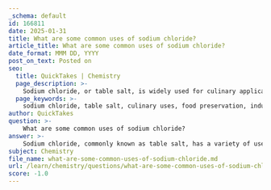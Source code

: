 ```yaml
---
_schema: default
id: 166811
date: 2025-01-31
title: What are some common uses of sodium chloride?
article_title: What are some common uses of sodium chloride?
date_format: MMM DD, YYYY
post_on_text: Posted on
seo:
  title: QuickTakes | Chemistry
  page_description: >-
    Sodium chloride, or table salt, is widely used for culinary applications, food preservation, industrial processes, de-icing, medical therapies, textile dyeing, water softening, and pool maintenance.
  page_keywords: >-
    sodium chloride, table salt, culinary uses, food preservation, industrial applications, de-icing, medical uses, textile industry, water treatment, pool maintenance
author: QuickTakes
question: >-
    What are some common uses of sodium chloride?
answer: >-
    Sodium chloride, commonly known as table salt, has a variety of uses across different sectors. Here are some of the most common applications:\n\n1. **Culinary Uses**: Sodium chloride is widely used in cooking as a seasoning to enhance the flavor of food. It is a universal condiment that not only adds taste but also plays a critical role in food preservation. Historically, salt has been used to draw moisture out of foods, inhibiting bacterial growth and extending shelf life.\n\n2. **Food Preservation**: Beyond its role as a seasoning, sodium chloride is essential in preserving perishable items. It helps in curing meats, pickling vegetables, and making various preserved foods like beef jerky and dried fish.\n\n3. **Industrial Applications**: Sodium chloride is a key raw material in the chemical industry. It is used in the production of chlorine and sodium hydroxide through the chlor-alkali process, which are vital for manufacturing plastics, paper, detergents, and other chemicals.\n\n4. **De-icing**: In colder climates, sodium chloride is commonly used to de-ice roads and pathways during winter. It effectively lowers the freezing point of water, helping to melt ice and improve safety on roadways.\n\n5. **Medical Uses**: Sodium chloride solutions are used in medical settings, such as saline solutions for intravenous therapy, nasal sprays to moisten dry nasal passages, and as a treatment for dehydration.\n\n6. **Textile Industry**: In the textile industry, sodium chloride is used in the dyeing process to help fix dyes to fabrics.\n\n7. **Water Treatment**: Sodium chloride is also used in water softening processes, where it helps to remove calcium and magnesium ions from hard water, making it more suitable for household use.\n\n8. **Pool Maintenance**: Saltwater systems in swimming pools utilize sodium chloride to generate chlorine, providing sanitation while reducing the need for added chlorine chemicals.\n\nThese diverse applications highlight the importance of sodium chloride in both everyday life and various industrial processes.
subject: Chemistry
file_name: what-are-some-common-uses-of-sodium-chloride.md
url: /learn/chemistry/questions/what-are-some-common-uses-of-sodium-chloride
score: -1.0
---
```


&nbsp;